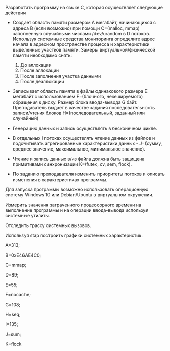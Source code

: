 
Разработать программу на языке С, которая осуществляет следующие действия

* Создает область памяти размером A мегабайт, начинающихся с адреса B (если возможно) при помощи C=(malloc, mmap) заполненную случайными числами /dev/urandom в D потоков. Используя системные средства мониторинга определите адрес начала в адресном пространстве процесса и характеристики выделенных участков памяти. Замеры виртуальной/физической памяти необходимо снять:

    1. До аллокации
    2. После аллокации
    3. После заполнения участка данными
    4. После деаллокации
* Записывает область памяти в файлы одинакового размера E мегабайт с использованием F=(блочного, некешируемого) обращения к диску. Размер блока ввода-вывода G байт. Преподаватель выдает в качестве задания последовательность записи/чтения блоков H=(последовательный, заданный  или случайный)

* Генерацию данных и запись осуществлять в бесконечном цикле.

* В отдельных I потоках осуществлять чтение данных из файлов и подсчитывать агрегированные характеристики данных - J=(сумму, среднее значение, максимальное, минимальное значение).

* Чтение и запись данных в/из файла должна быть защищена примитивами синхронизации K=(futex, cv, sem, flock).

* По заданию преподавателя изменить приоритеты потоков и описать изменения в характеристиках программы. 

Для запуска программы возможно использовать операционную систему Windows 10 или  Debian/Ubuntu в виртуальном окружении. 

Измерить значения затраченного процессорного времени на выполнение программы и на операции ввода-вывода используя системные утилиты.

Отследить трассу системных вызовов. 

Используя stap построить графики системных характеристик. 

A=313;

B=0xE46AE4C0;

C=mmap;

D=89;

E=55;

F=nocache;

G=108;

H=seq;

I=135;

J=sum;

K=flock
